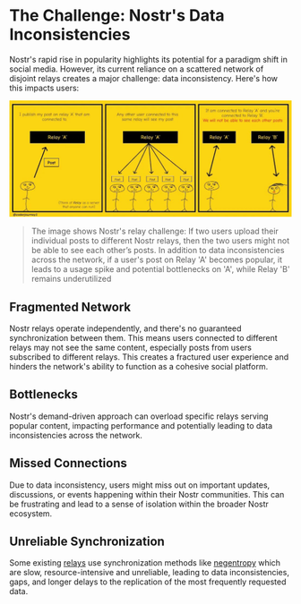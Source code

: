 # The Challenge: Nostr's Data Inconsistencies
Nostr's rapid rise in popularity highlights its potential for a paradigm shift in social media. However, its current reliance on a scattered network of disjoint relays creates a major challenge: data inconsistency. Here's how this impacts users:

![nostrprob](problem.jpg)

>The image shows Nostr's relay challenge:  If two users upload their individual posts to different Nostr relays, then the two users might not be able to see each other’s posts. In addition to data inconsistencies across the network, if a user's post on Relay 'A' becomes popular, it leads to a usage spike and potential bottlenecks on 'A', while Relay 'B' remains underutilized

## Fragmented Network
Nostr relays operate independently, and there's no guaranteed synchronization between them. This means users connected to different relays may not see the same content, especially posts from users subscribed to different relays. This creates a fractured user experience and hinders the network's ability to function as a cohesive social platform.

## Bottlenecks 
Nostr's demand-driven approach can overload specific relays serving popular content, impacting performance and potentially leading to data inconsistencies across the network.

## Missed Connections
Due to data inconsistency, users might miss out on important updates, discussions, or events happening within their Nostr communities. This can be frustrating and lead to a sense of isolation within the broader Nostr ecosystem.


## Unreliable Synchronization
Some existing [relays](https://github.com/hoytech/strfry) use synchronization methods like [negentropy](https://github.com/hoytech/negentropy) which are slow, resource-intensive and unreliable, leading to data inconsistencies, gaps, and longer delays to the replication of the most frequently requested data.
